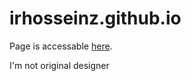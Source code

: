 # irhosseinz.github.io

Page is accessable [here](http://h.sandbad.biz).

I'm not original designer

